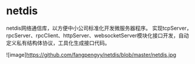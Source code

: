 # netdis

netdis网络通信库，以方便中小公司标准化开发微服务器程序。
实现tcpServer，rpcServer、rpcClient、httpServer、websocketServer模块化接口开发，自动定义私有结构体协议，工具化生成接口代码。

![image]https://github.com/fangpengyy/netdis/blob/master/netdis.jpg
